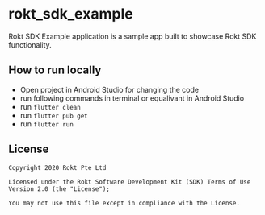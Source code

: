 # rokt_sdk_example

Rokt SDK Example application is a sample app built to showcase Rokt SDK functionality.

## How to run locally

- Open project in Android Studio for changing the code
- run following commands in terminal or equalivant in Android Studio
- run `flutter clean`
- run `flutter pub get`
- run `flutter run`

## License

```
Copyright 2020 Rokt Pte Ltd

Licensed under the Rokt Software Development Kit (SDK) Terms of Use
Version 2.0 (the "License");

You may not use this file except in compliance with the License.
```
